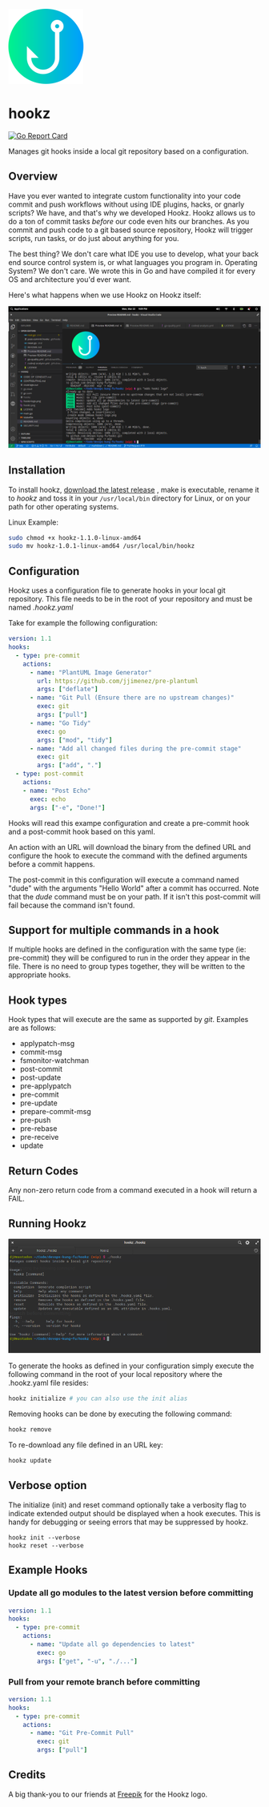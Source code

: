 

![](img/hookz-logo.png)

# hookz

[![Go Report Card](https://goreportcard.com/badge/github.com/devops-kung-fu/hookz)](https://goreportcard.com/report/github.com/devops-kung-fu/hookz)

Manages git hooks inside a local git repository based on a configuration.

## Overview

Have you ever wanted to integrate custom functionality into your code commit and push workflows without using IDE plugins, hacks, or gnarly scripts? We have, and that's why we developed Hookz. Hookz allows us to do a ton of commit tasks _before_ our code even hits our branches. As you commit and push code to a git based source repository, Hookz will trigger scripts, run tasks, or do just about anything for you.

The best thing? We don't care what IDE you use to develop, what your back end source control system is, or what languages you program in. Operating System? We don't care. We wrote this in Go and have compiled it for every OS and architecture you'd ever want.

Here's what happens when we use Hookz on Hookz itself:

![](img/run-hookz.png)

## Installation

To install hookz,  [download the latest release](https://github.com/devops-kung-fu/hookz/releases) , make is executable, rename it to _hookz_ and toss it in your ```/usr/local/bin``` directory for Linux, or on your path for other operating systems.

Linux Example:

```bash
sudo chmod +x hookz-1.1.0-linux-amd64
sudo mv hookz-1.0.1-linux-amd64 /usr/local/bin/hookz
```

## Configuration

Hookz uses a configuration file to generate hooks in your local git repository. This file needs to be in the root of your repository and must be named *.hookz.yaml*

Take for example the following configuration:

``` yaml
version: 1.1
hooks:
  - type: pre-commit
    actions:
      - name: "PlantUML Image Generator"
        url: https://github.com/jjimenez/pre-plantuml
        args: ["deflate"]
      - name: "Git Pull (Ensure there are no upstream changes)"
        exec: git
        args: ["pull"]
      - name: "Go Tidy"
        exec: go
        args: ["mod", "tidy"]
      - name: "Add all changed files during the pre-commit stage"
        exec: git
        args: ["add", "."]
  - type: post-commit
    actions:
    - name: "Post Echo"
      exec: echo
      args: ["-e", "Done!"]
```

Hooks will read this exampe configuration and create a pre-commit hook and a post-commit hook based on this yaml. 

An action with an URL will download the binary from the defined URL and configure the hook to execute the command with the defined arguments before a commit happens.

The post-commit in this configuration will execute a command named "dude" with the arguments "Hello World" after a commit has occurred. Note that the _dude_ command must be on your path. If it isn't this post-commit will fail because the command isn't found.

## Support for multiple commands in a hook

If multiple hooks are defined in the configuration with the same type (ie: pre-commit) they will be configured to run in the order they appear in the file. There is no need to group types together, they will be written to the appropriate hooks.

## Hook types

Hook types that will execute are the same as supported by _git_. Examples are as follows:

* applypatch-msg
* commit-msg
* fsmonitor-watchman
* post-commit
* post-update
* pre-applypatch
* pre-commit
* pre-update
* prepare-commit-msg
* pre-push
* pre-rebase
* pre-receive
* update

## Return Codes

Any non-zero return code from a command executed in a hook will return a FAIL.

## Running Hookz

![](img/hookz.png)

To generate the hooks as defined in your configuration simply execute the following command in the root of your local repository where the .hookz.yaml file resides:

``` bash
hookz initialize # you can also use the init alias
```

Removing hooks can be done by executing the following command:

``` bash
hookz remove
```

To re-download any file defined in an URL key:

``` bash
hookz update
```

## Verbose option

The initialize (init) and reset command optionally take a verbosity flag to indicate extended output should be displayed when a hook executes. This is handy for debugging or seeing errors that may be suppressed by hookz.

```
hookz init --verbose
hookz reset --verbose
```
## Example Hooks

### Update all go modules to the latest version before committing

```yaml
version: 1.1
hooks:
  - type: pre-commit
    actions:
      - name: "Update all go dependencies to latest"
        exec: go
        args: ["get", "-u", "./..."]
```

### Pull from your remote branch before committing

``` yaml
version: 1.1
hooks:
  - type: pre-commit
    actions:
      - name: "Git Pre-Commit Pull"
        exec: git
        args: ["pull"]
```

## Credits

A big thank-you to our friends at [Freepik](https://www.freepik.com) for the Hookz logo.